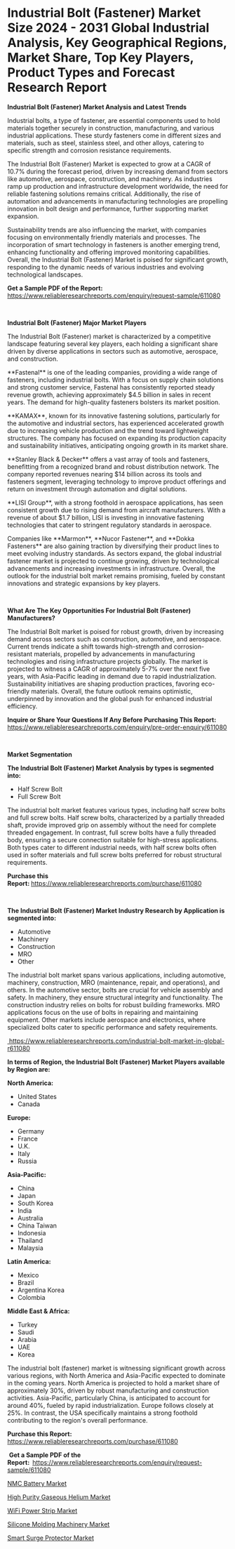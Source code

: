 <p><h1>Industrial Bolt (Fastener) Market Size 2024 - 2031 Global Industrial Analysis, Key Geographical Regions, Market Share, Top Key Players, Product Types and Forecast Research Report</h1></p><p><strong>Industrial Bolt (Fastener) Market Analysis and Latest Trends</strong></p>
<p><p>Industrial bolts, a type of fastener, are essential components used to hold materials together securely in construction, manufacturing, and various industrial applications. These sturdy fasteners come in different sizes and materials, such as steel, stainless steel, and other alloys, catering to specific strength and corrosion resistance requirements.</p><p>The Industrial Bolt (Fastener) Market is expected to grow at a CAGR of 10.7% during the forecast period, driven by increasing demand from sectors like automotive, aerospace, construction, and machinery. As industries ramp up production and infrastructure development worldwide, the need for reliable fastening solutions remains critical. Additionally, the rise of automation and advancements in manufacturing technologies are propelling innovation in bolt design and performance, further supporting market expansion.</p><p>Sustainability trends are also influencing the market, with companies focusing on environmentally friendly materials and processes. The incorporation of smart technology in fasteners is another emerging trend, enhancing functionality and offering improved monitoring capabilities. Overall, the Industrial Bolt (Fastener) Market is poised for significant growth, responding to the dynamic needs of various industries and evolving technological landscapes.</p></p>
<p><strong>Get a Sample PDF of the Report:&nbsp;</strong> <a href="https://www.reliableresearchreports.com/enquiry/request-sample/611080?utm_campaign=10&utm_medium=2&utm_source=Github&utm_content=ia&utm_term=29092024&utm_id=industrial-bolt-fastener">https://www.reliableresearchreports.com/enquiry/request-sample/611080</a></p>
<p>&nbsp;</p>
<p><strong>Industrial Bolt (Fastener) Major Market Players</strong></p>
<p><p>The Industrial Bolt (Fastener) market is characterized by a competitive landscape featuring several key players, each holding a significant share driven by diverse applications in sectors such as automotive, aerospace, and construction.</p><p>**Fastenal** is one of the leading companies, providing a wide range of fasteners, including industrial bolts. With a focus on supply chain solutions and strong customer service, Fastenal has consistently reported steady revenue growth, achieving approximately $4.5 billion in sales in recent years. The demand for high-quality fasteners bolsters its market position.</p><p>**KAMAX**, known for its innovative fastening solutions, particularly for the automotive and industrial sectors, has experienced accelerated growth due to increasing vehicle production and the trend toward lightweight structures. The company has focused on expanding its production capacity and sustainability initiatives, anticipating ongoing growth in its market share.</p><p>**Stanley Black & Decker** offers a vast array of tools and fasteners, benefitting from a recognized brand and robust distribution network. The company reported revenues nearing $14 billion across its tools and fasteners segment, leveraging technology to improve product offerings and return on investment through automation and digital solutions.</p><p>**LISI Group**, with a strong foothold in aerospace applications, has seen consistent growth due to rising demand from aircraft manufacturers. With a revenue of about $1.7 billion, LISI is investing in innovative fastening technologies that cater to stringent regulatory standards in aerospace.</p><p>Companies like **Marmon**, **Nucor Fastener**, and **Dokka Fasteners** are also gaining traction by diversifying their product lines to meet evolving industry standards. As sectors expand, the global industrial fastener market is projected to continue growing, driven by technological advancements and increasing investments in infrastructure. Overall, the outlook for the industrial bolt market remains promising, fueled by constant innovations and strategic expansions by key players.</p></p>
<p>&nbsp;</p>
<p><strong>What Are The Key Opportunities For Industrial Bolt (Fastener) Manufacturers?</strong></p>
<p><p>The Industrial Bolt market is poised for robust growth, driven by increasing demand across sectors such as construction, automotive, and aerospace. Current trends indicate a shift towards high-strength and corrosion-resistant materials, propelled by advancements in manufacturing technologies and rising infrastructure projects globally. The market is projected to witness a CAGR of approximately 5-7% over the next five years, with Asia-Pacific leading in demand due to rapid industrialization. Sustainability initiatives are shaping production practices, favoring eco-friendly materials. Overall, the future outlook remains optimistic, underpinned by innovation and the global push for enhanced industrial efficiency.</p></p>
<p><strong>Inquire or Share Your Questions If Any Before Purchasing This Report:</strong> <a href="https://www.reliableresearchreports.com/enquiry/pre-order-enquiry/611080?utm_campaign=10&utm_medium=2&utm_source=Github&utm_content=ia&utm_term=29092024&utm_id=industrial-bolt-fastener">https://www.reliableresearchreports.com/enquiry/pre-order-enquiry/611080</a></p>
<p>&nbsp;</p>
<p><strong>Market Segmentation</strong></p>
<p><strong>The Industrial Bolt (Fastener) Market Analysis by types is segmented into:</strong></p>
<p><ul><li>Half Screw Bolt</li><li>Full Screw Bolt</li></ul></p>
<p><p>The industrial bolt market features various types, including half screw bolts and full screw bolts. Half screw bolts, characterized by a partially threaded shaft, provide improved grip on assembly without the need for complete threaded engagement. In contrast, full screw bolts have a fully threaded body, ensuring a secure connection suitable for high-stress applications. Both types cater to different industrial needs, with half screw bolts often used in softer materials and full screw bolts preferred for robust structural requirements.</p></p>
<p><strong>Purchase this Report:&nbsp;</strong><a href="https://www.reliableresearchreports.com/purchase/611080?utm_campaign=10&utm_medium=2&utm_source=Github&utm_content=ia&utm_term=29092024&utm_id=industrial-bolt-fastener">https://www.reliableresearchreports.com/purchase/611080</a></p>
<p>&nbsp;</p>
<p><strong>The Industrial Bolt (Fastener) Market Industry Research by Application is segmented into:</strong></p>
<p><ul><li>Automotive</li><li>Machinery</li><li>Construction</li><li>MRO</li><li>Other</li></ul></p>
<p><p>The industrial bolt market spans various applications, including automotive, machinery, construction, MRO (maintenance, repair, and operations), and others. In the automotive sector, bolts are crucial for vehicle assembly and safety. In machinery, they ensure structural integrity and functionality. The construction industry relies on bolts for robust building frameworks. MRO applications focus on the use of bolts in repairing and maintaining equipment. Other markets include aerospace and electronics, where specialized bolts cater to specific performance and safety requirements.</p></p>
<p><a href="https://www.reliableresearchreports.com/industrial-bolt-market-in-global-r611080?utm_campaign=10&utm_medium=2&utm_source=Github&utm_content=ia&utm_term=29092024&utm_id=industrial-bolt-fastener">&nbsp;https://www.reliableresearchreports.com/industrial-bolt-market-in-global-r611080</a></p>
<p><strong>In terms of Region, the Industrial Bolt (Fastener) Market Players available by Region are:</strong></p>
<p>
    <p> <strong> North America: </strong>
        <ul>
            <li>United States</li>
            <li>Canada</li>
        </ul>
        </p> 
    <p> <strong> Europe: </strong>
        <ul>
            <li>Germany</li>
            <li>France</li>
            <li>U.K.</li>
            <li>Italy</li>
            <li>Russia</li>
        </ul>
        </p> 
    <p> <strong> Asia-Pacific: </strong>
        <ul>
            <li>China</li>
            <li>Japan</li>
            <li>South Korea</li>
            <li>India</li>
            <li>Australia</li>
            <li>China Taiwan</li>
            <li>Indonesia</li>
            <li>Thailand</li>
            <li>Malaysia</li>
        </ul>
        </p> 
    <p> <strong> Latin America: </strong>
        <ul>
            <li>Mexico</li>
            <li>Brazil</li>
            <li>Argentina Korea</li>
            <li>Colombia</li>
        </ul>
        </p> 
    <p> <strong> Middle East & Africa: </strong>
        <ul>
            <li>Turkey</li>
            <li>Saudi</li>
            <li>Arabia</li>
            <li>UAE</li>
            <li>Korea</li>
        </ul>
    </p>
    </p>
<p><p>The industrial bolt (fastener) market is witnessing significant growth across various regions, with North America and Asia-Pacific expected to dominate in the coming years. North America is projected to hold a market share of approximately 30%, driven by robust manufacturing and construction activities. Asia-Pacific, particularly China, is anticipated to account for around 40%, fueled by rapid industrialization. Europe follows closely at 25%. In contrast, the USA specifically maintains a strong foothold contributing to the region's overall performance.</p></p>
<p><strong>Purchase this Report: </strong><a href="https://www.reliableresearchreports.com/purchase/611080?utm_campaign=10&utm_medium=2&utm_source=Github&utm_content=ia&utm_term=29092024&utm_id=industrial-bolt-fastener">https://www.reliableresearchreports.com/purchase/611080</a></p>
<p>&nbsp;<strong>Get a Sample PDF of the Report:&nbsp;&nbsp;</strong><a href="https://www.reliableresearchreports.com/enquiry/request-sample/611080?utm_campaign=10&utm_medium=2&utm_source=Github&utm_content=ia&utm_term=29092024&utm_id=industrial-bolt-fastener">https://www.reliableresearchreports.com/enquiry/request-sample/611080</a></p>
<p><strong></strong></p>
<p><p><a href="https://www.linkedin.com/pulse/nmc-battery-market-insights-products-regional-analysis-forecasted-buo3e?utm_campaign=10&utm_medium=2&utm_source=Github&utm_content=ia&utm_term=29092024&utm_id=industrial-bolt-fastener">NMC Battery Market</a></p><p><a href="https://github.com/SanjidaMahmud54/Market-Research-Report-List-1/blob/main/high-purity-gaseous-helium-market.md?utm_campaign=10&utm_medium=2&utm_source=Github&utm_content=ia&utm_term=29092024&utm_id=industrial-bolt-fastener">High Purity Gaseous Helium Market</a></p><p><a href="https://issuu.com/reportprime-2/docs/wifi-power-strip-market-size-2030.p_dd78fcb0fd94c6?utm_campaign=10&utm_medium=2&utm_source=Github&utm_content=ia&utm_term=29092024&utm_id=industrial-bolt-fastener">WiFi Power Strip Market</a></p><p><a href="https://github.com/hgf64gh/Market-Research-Report-List-1/blob/main/silicone-molding-machinery-market.md?utm_campaign=10&utm_medium=2&utm_source=Github&utm_content=ia&utm_term=29092024&utm_id=industrial-bolt-fastener">Silicone Molding Machinery Market</a></p><p><a href="https://issuu.com/reportprime-2/docs/smart-surge-protector-market-size-2_c43f00450bd302?utm_campaign=10&utm_medium=2&utm_source=Github&utm_content=ia&utm_term=29092024&utm_id=industrial-bolt-fastener">Smart Surge Protector Market</a></p></p>